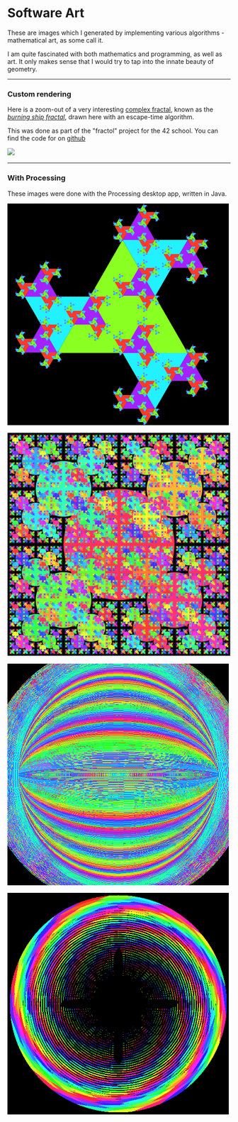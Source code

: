 
# Software Art

These are images which I generated by implementing various algorithms - mathematical art, as some call it.

I am quite fascinated with both mathematics and programming, as well as art.
It only makes sense that I would try to tap into the innate beauty of geometry.

---

### Custom rendering

Here is a zoom-out of a very interesting [complex fractal](https://en.wikipedia.org/wiki/Fractal#:~:text=Escape-time%20fractals), known as the [*burning ship fractal*](https://en.wikipedia.org/wiki/Burning_Ship_fractal), drawn here with an escape-time algorithm.

This was done as part of the "fractol" project for the 42 school. You can find the code for on [github](https://github.com/LexouDuck/42/tree/master/06-fractol)

![](https://upload.wikimedia.org/wikipedia/commons/9/9a/Burning_Ship_Fractal_Zoom-out_64.gif)

---

### With Processing

These images were done with the Processing desktop app, written in Java.

![](processing-1.png)

![](processing-2.png)

![](processing-3.png)

![](processing-4.png)
